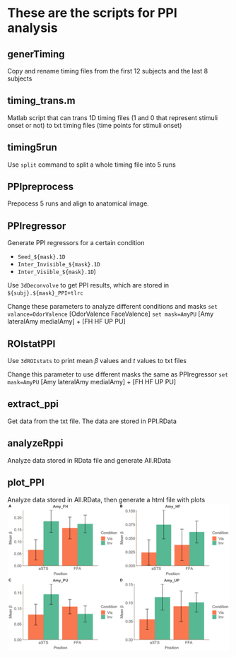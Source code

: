# These are the scripts for PPI analysis

## generTiming
Copy and rename timing files from the first 12 subjects and the last 8 subjects

## timing_trans.m
Matlab script that can trans 1D timing files (1 and 0 that represent stimuli onset or not) to txt timing files (time points for stimuli onset)

## timing5run
Use `split` command to split a whole timing file into 5 runs

## PPIpreprocess
Prepocess 5 runs and align to anatomical image.

## PPIregressor
Generate PPI regressors for a certain condition
* `Seed_${mask}.1D`
* `Inter_Invisible_${mask}.1D`
* `Inter_Visible_${mask}.1D`)

Use `3dDeconvolve` to get PPI results, which are stored in `${subj}.${mask}_PPI+tlrc`

Change these parameters to analyze different conditions and masks
`set valance=OdorValence`
[OdorValence FaceValence]
`set mask=AmyPU`
[Amy lateralAmy medialAmy] + [FH HF UP PU]

## ROIstatPPI
Use `3dROIstats` to print mean $\beta$ values and *t* values to txt files

Change this parameter to use different masks the same as PPIregressor
`set mask=AmyPU`
[Amy lateralAmy medialAmy] + [FH HF UP PU]

## extract_ppi
Get data from the txt file.
The data are stored in PPI.RData

## analyzeRppi
Analyze data stored in RData file and generate All.RData

## plot_PPI
Analyze data stored in All.RData, then generate a html file with plots
![avatar](plot_PPI_files/figure-html/unnamed-chunk-4-5.png)
